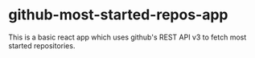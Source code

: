 # github-most-started-repos-app
This is a basic react app which uses github's REST API v3 to fetch most started repositories.
